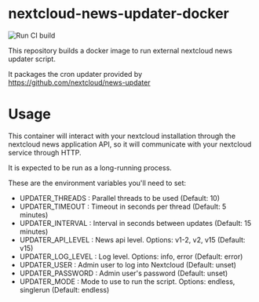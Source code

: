 # nextcloud-news-updater-docker

![Run CI build](https://github.com/aitorpazos/nextcloud-news-updater-docker/workflows/Run%20CI%20build/badge.svg)

This repository builds a docker image to run external nextcloud news updater script.

It packages the cron updater provided by https://github.com/nextcloud/news-updater

# Usage

This container will interact with your nextcloud installation through the nextcloud news application API, so it will
communicate with your nextcloud service through HTTP.

It is expected to be run as a long-running process.

These are the environment variables you'll need to set:

- UPDATER_THREADS   : Parallel threads to be used (Default: 10)
- UPDATER_TIMEOUT   : Timeout in seconds per thread (Default: 5 minutes)
- UPDATER_INTERVAL  : Interval in seconds between updates (Default: 15 minutes)
- UPDATER_API_LEVEL : News api level. Options: v1-2, v2, v15 (Default: v15)
- UPDATER_LOG_LEVEL : Log level. Options: info, error (Default: error)
- UPDATER_USER      : Admin user to log into Nextcloud (Default: unset)
- UPDATER_PASSWORD  : Admin user's password (Default: unset)
- UPDATER_MODE      : Mode to use to run the script. Options: endless, singlerun (Default: endless)

